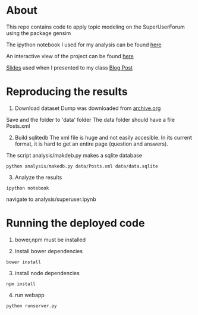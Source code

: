 # About
This repo contains code to apply topic modeling on the SuperUserForum using the package gensim

The ipython notebook I used for my analysis can be found [here](analysis/superuser.ipynb)

An interactive view of the project can be found [here](https://superuser-topic-modeling.herokuapp.com/#/topics)

[Slides](http://www.slideshare.net/slideshow/embed_code/key/dGQh9SJb6wKIS9) used when I presented to my class
[Blog Post](http://npatta01.github.io//2015/10/23/superuser_topic_modeling/)

 
  

# Reproducing the results



1) Download dataset
Dump was downloaded from [archive.org](https://archive.org/download/stackexchange/superuser.com.7z)

Save and the folder to 'data' folder
The data folder should have a file Posts.xml



2) Build sqlitedb
The xml file is huge and not easily accesible. In its current format, it is hard to get an entire page (question and answers).

The script analysis/makdeb.py makes a sqlite database

```
python analysis/makedb.py data/Posts.xml data/data.sqlite
```

3) Analyze the results

```
ipython notebook
```

navigate to analysis/superuser.ipynb

# Running the deployed code


1) bower,npm must be installed      

2) Install bower dependencies

```
bower install       
```

3) install node dependencies

```
npm install
```

4) run webapp

```
python runserver.py
```